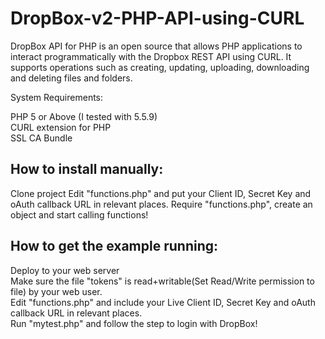 # DropBox-v2-PHP-API-using-CURL
DropBox API for PHP is an open source that allows PHP applications to interact programmatically with the Dropbox REST API using CURL.   It supports operations such as creating, updating, uploading, downloading and deleting files and folders.



System Requirements: 

  PHP 5 or Above (I tested with 5.5.9)  
  CURL extension for PHP  
  SSL CA Bundle   

## How to install manually: 

  Clone project
  Edit "functions.php" and put your Client ID, Secret Key and oAuth callback URL in relevant places. 
  Require "functions.php", create an object and start calling functions!
  
## How to get the example running:  

  Deploy to your web server  
  Make sure the file "tokens" is read+writable(Set Read/Write permission to file) by your web user.  
  Edit "functions.php" and include your Live Client ID, Secret Key and oAuth callback URL in relevant places.  
  Run "mytest.php" and follow the step to login with DropBox!   
